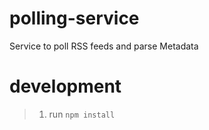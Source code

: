 # polling-service
Service to poll RSS feeds and parse Metadata

# development
> 1. run ```npm install```
